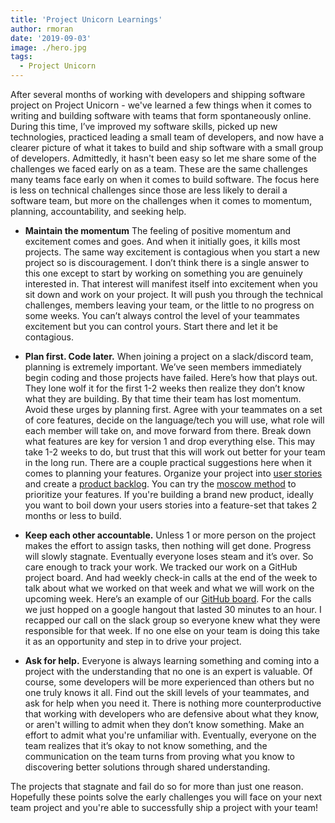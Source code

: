 ```yaml
---
title: 'Project Unicorn Learnings'
author: rmoran
date: '2019-09-03'
image: ./hero.jpg
tags:
  - Project Unicorn
---
```


After several months of working with developers and shipping software project on Project Unicorn - we've learned a few things when it comes to writing and building software with teams that form spontaneously online. During this time, I’ve improved my software skills, picked up new technologies, practiced leading a small team of developers, and now have a clearer picture of what it takes to build and ship software with a small group of developers. Admittedly, it hasn't been easy so let me share some of the challenges we faced early on as a team. These are the same challenges many teams face early on when it comes to build software. The focus here is less on technical challenges since those are less likely to derail a software team, but more on the challenges when it comes to momentum, planning, accountability, and seeking help.

- **Maintain the momentum** The feeling of positive momentum and excitement comes and goes. And when it initially goes, it kills most projects. The same way excitement is contagious when you start a new project so is discouragement. I don’t think there is a single answer to this one except to start by working on something you are genuinely interested in. That interest will manifest itself into excitement when you sit down and work on your project. It will push you through the technical challenges, members leaving your team, or the little to no progress on some weeks. You can’t always control the level of your teammates excitement but you can control yours. Start there and let it be contagious.

* **Plan first. Code later.** When joining a project on a slack/discord team, planning is extremely important. We’ve seen members immediately begin coding and those projects have failed. Here’s how that plays out. They lone wolf it for the first 1-2 weeks then realize they don’t know what they are building. By that time their team has lost momentum. Avoid these urges by planning first. Agree with your teammates on a set of core features, decide on the language/tech you will use, what role will each member will take on, and move forward from there. Break down what features are key for version 1 and drop everything else. This may take 1-2 weeks to do, but trust that this will work out better for your team in the long run. There are a couple practical suggestions here when it comes to planning your features. Organize your project into [user stories](https://www.atlassian.com/agile/project-management/user-stories) and create a [product backlog](https://www.atlassian.com/agile/scrum/backlogs). You can try the [moscow method](https://en.wikipedia.org/wiki/MoSCoW_method) to prioritize your features. If you're building a brand new product, ideally you want to boil down your users stories into a feature-set that takes 2 months or less to build.

- **Keep each other accountable.** Unless 1 or more person on the project makes the effort to assign tasks, then nothing will get done. Progress will slowly stagnate. Eventually everyone loses steam and it’s over. So care enough to track your work. We tracked our work on a GitHub project board. And had weekly check-in calls at the end of the week to talk about what we worked on that week and what we will work on the upcoming week. Here’s an example of our [GitHub board](https://github.com/orgs/projectunic0rn/projects/3?fullscreen=true). For the calls we just hopped on a google hangout that lasted 30 minutes to an hour. I recapped our call on the slack group so everyone knew what they were responsible for that week. If no one else on your team is doing this take it as an opportunity and step in to drive your project.

- **Ask for help.** Everyone is always learning something and coming into a project with the understanding that no one is an expert is valuable. Of course, some developers will be more experienced than others but no one truly knows it all. Find out the skill levels of your teammates, and ask for help when you need it. There is nothing more counterproductive that working with developers who are defensive about what they know, or aren't willing to admit when they don’t know something. Make an effort to admit what you're unfamiliar with. Eventually, everyone on the team realizes that it’s okay to not know something, and the communication on the team turns from proving what you know to discovering better solutions through shared understanding.

The projects that stagnate and fail do so for more than just one reason. Hopefully these points solve the early challenges you will face on your next team project and you're able to successfully ship a project with your team!
